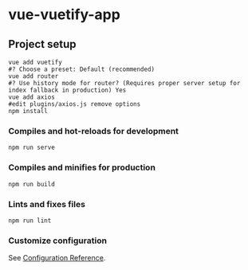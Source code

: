 # vue-vuetify-app

## Project setup
```
vue add vuetify
#? Choose a preset: Default (recommended)
vue add router
#? Use history mode for router? (Requires proper server setup for index fallback in production) Yes
vue add axios 
#edit plugins/axios.js remove options
npm install
```

### Compiles and hot-reloads for development
```
npm run serve
```

### Compiles and minifies for production
```
npm run build
```

### Lints and fixes files
```
npm run lint
```

### Customize configuration
See [Configuration Reference](https://cli.vuejs.org/config/).
